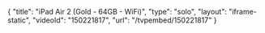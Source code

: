 {
    "title": "iPad Air 2 (Gold - 64GB - WiFi)",
    "type": "solo",
    "layout": "iframe-static",
    "videoId": "150221817",
    "url": "\/tvpembed\/150221817"
}